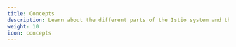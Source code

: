 ```yaml
---
title: Concepts
description: Learn about the different parts of the Istio system and the abstractions it uses.
weight: 10
icon: concepts
---
```

